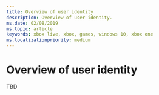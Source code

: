 ```yaml
---
title: Overview of user identity
description: Overview of user identity.
ms.date: 02/08/2019
ms.topic: article
keywords: xbox live, xbox, games, windows 10, xbox one
ms.localizationpriority: medium
---
```

# Overview of user identity

TBD
